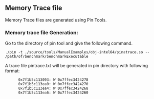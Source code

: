 ## Memory Trace file 
Memory Trace files are generated using Pin Tools.

### Memory trace file Generation:
Go to the directory of pin tool and give the following command.
```
./pin -t ./source/tools/ManualExamples/obj-intel64/pinatrace.so -- /path/of/benchmark/benchmarkExecutable
```

A trace file pintrace.txt will be generated in pin directory with following format:
         
          0x7f1b5c113093: W 0x7ffec3424278
          0x7f1b5c113ea0: W 0x7ffec3424270
          0x7f1b5c113ea4: W 0x7ffec3424268
          0x7f1b5c113ea6: W 0x7ffec3424260
         

            
